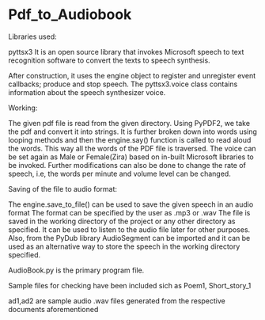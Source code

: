 # Pdf_to_Audiobook

Libraries used:

pyttsx3
It is an open source library that invokes Microsoft speech to text recognition software to convert the texts to speech synthesis.

After construction, it uses the engine object to register and unregister event callbacks; produce and stop speech.
The pyttsx3.voice class contains information about the speech synthesizer voice.

Working:

The given pdf file is read from the given directory.
Using PyPDF2, we take the pdf and convert it into strings.
It is further broken down into words using looping methods and then the engine.say() function is called to read aloud the words.
This way all the words of the PDF file is traversed.
The voice can be set again as Male or Female(Zira) based on in-built Microsoft libraries to be invoked.
Further modifications can also be done to change the rate of speech, i.e, the words per minute and volume level can be changed. 


Saving of the file to audio format:

The engine.save_to_file() can be used to save the given speech in an audio format
The format can be specified by the user as .mp3 or .wav
The file is saved in the working directory of the project or any other directory as specified.
It can be used to listen to the audio file later for other purposes.
Also, from the PyDub library AudioSegment can be imported and it can be used as an alternative way to store the speech in the working directory specified.

AudioBook.py is the primary program file.

Sample files for checking have been included sich as Poem1, Short_story_1

ad1,ad2 are sample audio .wav files generated from the respective documents aforementioned
